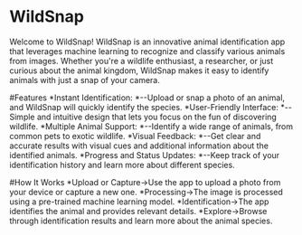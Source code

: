 # WildSnap
Welcome to WildSnap!
WildSnap is an innovative animal identification app that leverages machine learning to recognize and classify various animals from images. Whether you're a wildlife enthusiast, a researcher, or just curious about the animal kingdom, WildSnap makes it easy to identify animals with just a snap of your camera.

#Features
*Instant Identification:
*--Upload or snap a photo of an animal, and WildSnap will quickly identify the species.
*User-Friendly Interface: 
*--Simple and intuitive design that lets you focus on the fun of discovering wildlife.
*Multiple Animal Support: 
*--Identify a wide range of animals, from common pets to exotic wildlife.
*Visual Feedback: 
*--Get clear and accurate results with visual cues and additional information about the identified animals.
*Progress and Status Updates: 
*--Keep track of your identification history and learn more about different species.

#How It Works
*Upload or Capture->Use the app to upload a photo from your device or capture a new one.
*Processing->The image is processed using a pre-trained machine learning model.
*Identification->The app identifies the animal and provides relevant details.
*Explore->Browse through identification results and learn more about the animal species.
